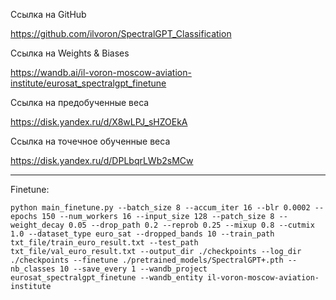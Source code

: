 Ссылка на GitHub

https://github.com/ilvoron/SpectralGPT_Classification

Ссылка на Weights & Biases

https://wandb.ai/il-voron-moscow-aviation-institute/eurosat_spectralgpt_finetune

Ссылка на предобученные веса

https://disk.yandex.ru/d/X8wLPJ_sHZOEkA

Ссылка на точечное обученные веса

https://disk.yandex.ru/d/DPLbqrLWb2sMCw

---

Finetune:

```
python main_finetune.py --batch_size 8 --accum_iter 16 --blr 0.0002 --epochs 150 --num_workers 16 --input_size 128 --patch_size 8 --weight_decay 0.05 --drop_path 0.2 --reprob 0.25 --mixup 0.8 --cutmix 1.0 --dataset_type euro_sat --dropped_bands 10 --train_path txt_file/train_euro_result.txt --test_path txt_file/val_euro_result.txt --output_dir ./checkpoints --log_dir ./checkpoints --finetune ./pretrained_models/SpectralGPT+.pth --nb_classes 10 --save_every 1 --wandb_project eurosat_spectralgpt_finetune --wandb_entity il-voron-moscow-aviation-institute
```
